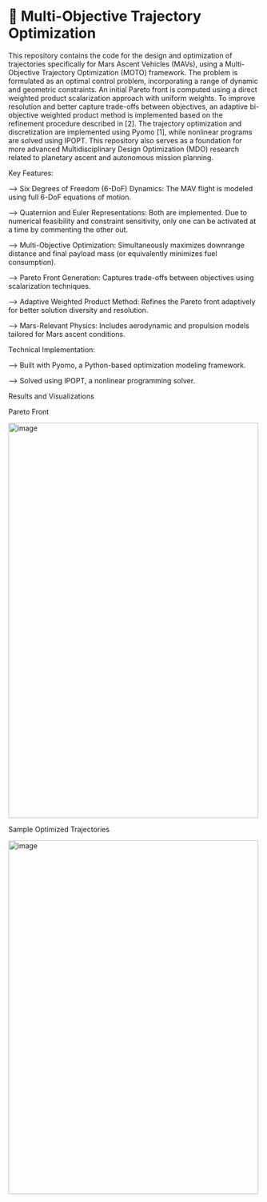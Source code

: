 # 🚀 Multi-Objective Trajectory Optimization

This repository contains the code for the design and optimization of trajectories specifically for Mars Ascent Vehicles (MAVs), using a Multi-Objective Trajectory Optimization (MOTO) framework. The problem is formulated as an optimal control problem, incorporating a range of dynamic and geometric constraints. An initial Pareto front is computed using a direct weighted product scalarization approach with uniform weights. To improve resolution and better capture trade-offs between objectives, an adaptive bi-objective weighted product method is implemented based on the refinement procedure described in [2]. The trajectory optimization and discretization are implemented using Pyomo [1], while nonlinear programs are solved using IPOPT. This repository also serves as a foundation for more advanced Multidisciplinary Design Optimization (MDO) research related to planetary ascent and autonomous mission planning.

Key Features:

--> Six Degrees of Freedom (6-DoF) Dynamics: The MAV flight is modeled using full 6-DoF equations of motion.

--> Quaternion and Euler Representations: Both are implemented. Due to numerical feasibility and constraint sensitivity, only one can be activated at a time by commenting the other out.

--> Multi-Objective Optimization: Simultaneously maximizes downrange distance and final payload mass (or equivalently minimizes fuel consumption).

--> Pareto Front Generation: Captures trade-offs between objectives using scalarization techniques.

--> Adaptive Weighted Product Method: Refines the Pareto front adaptively for better solution diversity and resolution.

--> Mars-Relevant Physics: Includes aerodynamic and propulsion models tailored for Mars ascent conditions.

Technical Implementation:

--> Built with Pyomo, a Python-based optimization modeling framework.

--> Solved using IPOPT, a nonlinear programming solver.

Results and Visualizations

Pareto Front

<img width="500" height="790" alt="image" src="https://github.com/user-attachments/assets/5a953d8f-b606-4172-8524-c29f813e2384" />

Sample Optimized Trajectories

<img width="500" height="707" alt="image" src="https://github.com/user-attachments/assets/541dce2c-32b3-4cde-9b88-8530612796d3" />

